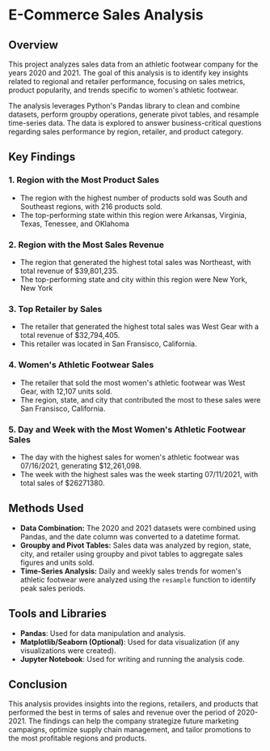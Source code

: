 # E-Commerce Sales Analysis

## Overview
This project analyzes sales data from an athletic footwear company for the years 2020 and 2021. The goal of this analysis is to identify key insights related to regional and retailer performance, focusing on sales metrics, product popularity, and trends specific to women's athletic footwear.

The analysis leverages Python's Pandas library to clean and combine datasets, perform groupby operations, generate pivot tables, and resample time-series data. The data is explored to answer business-critical questions regarding sales performance by region, retailer, and product category.

## Key Findings

### 1. **Region with the Most Product Sales**
- The region with the highest number of products sold was South and Southeast regions, with 216 products sold.
- The top-performing state  within this region were Arkansas, Virginia, Texas, Tenessee, and OKlahoma 

### 2. **Region with the Most Sales Revenue**
- The region that generated the highest total sales was Northeast, with total revenue of $39,801,235.
- The top-performing state and city within this region were New York, New York 

### 3. **Top Retailer by Sales**
- The retailer that generated the highest total sales was West Gear with a total revenue of $32,794,405.
- This retailer was located in San Fransisco, California.

### 4. **Women's Athletic Footwear Sales**
- The retailer that sold the most women's athletic footwear was West Gear, with 12,107 units sold.
- The region, state, and city that contributed the most to these sales were San Fransisco, California.

### 5. **Day and Week with the Most Women's Athletic Footwear Sales**
- The day with the highest sales for women's athletic footwear was 07/16/2021, generating $12,261,098.
- The week with the highest sales was the week starting 07/11/2021, with total sales of $26271380.

## Methods Used
- **Data Combination:** The 2020 and 2021 datasets were combined using Pandas, and the date column was converted to a datetime format.
- **Groupby and Pivot Tables:** Sales data was analyzed by region, state, city, and retailer using groupby and pivot tables to aggregate sales figures and units sold.
- **Time-Series Analysis:** Daily and weekly sales trends for women's athletic footwear were analyzed using the `resample` function to identify peak sales periods.

## Tools and Libraries
- **Pandas**: Used for data manipulation and analysis.
- **Matplotlib/Seaborn (Optional)**: Used for data visualization (if any visualizations were created).
- **Jupyter Notebook**: Used for writing and running the analysis code.

## Conclusion
This analysis provides insights into the regions, retailers, and products that performed the best in terms of sales and revenue over the period of 2020-2021. The findings can help the company strategize future marketing campaigns, optimize supply chain management, and tailor promotions to the most profitable regions and products.

